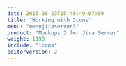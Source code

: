 ```yaml
---
date: 2015-09-23T15:48:49-07:00
title: "Working with Icons"
menu: "menujiraserver2"
product: "Mockups 2 for Jira Server"
weight: 1190
include: "icons"
editorversion: 2
---
```

